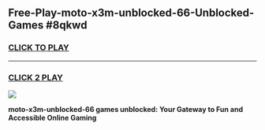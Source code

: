 
## Free-Play-moto-x3m-unblocked-66-Unblocked-Games #8qkwd
<h3>
<a href="https://news.freeplayer.one?title=moto-x3m-unblocked-66&ref=8M">CLICK TO PLAY</a></h3>
<hr>

<h3>
<a href="https://news.freeplayer.one?title=moto-x3m-unblocked-66&ref=8M">CLICK 2 PLAY</a>
  
</h3>

<a href="https://news.freeplayer.one?title=moto-x3m-unblocked-66&ref=8M"><img src="https://clearcache.store/games.png"></a>


**moto-x3m-unblocked-66 games unblocked: Your Gateway to Fun and Accessible Online Gaming**
